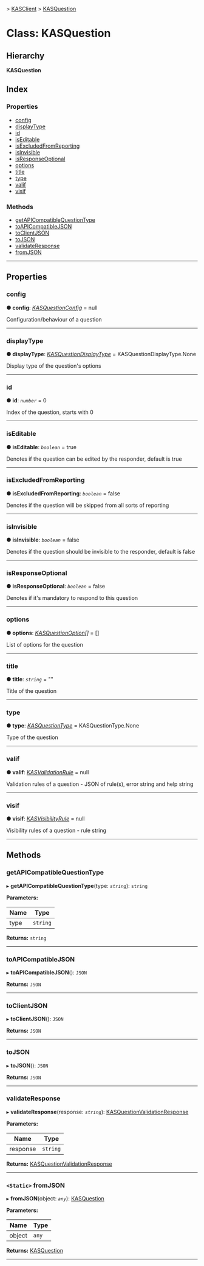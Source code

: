 [](../README.md) > [KASClient](../modules/kasclient.md) > [KASQuestion](../classes/kasclient.kasquestion.md)

# Class: KASQuestion

## Hierarchy

**KASQuestion**

## Index

### Properties

* [config](kasclient.kasquestion.md#config)
* [displayType](kasclient.kasquestion.md#displaytype)
* [id](kasclient.kasquestion.md#id)
* [isEditable](kasclient.kasquestion.md#iseditable)
* [isExcludedFromReporting](kasclient.kasquestion.md#isexcludedfromreporting)
* [isInvisible](kasclient.kasquestion.md#isinvisible)
* [isResponseOptional](kasclient.kasquestion.md#isresponseoptional)
* [options](kasclient.kasquestion.md#options)
* [title](kasclient.kasquestion.md#title)
* [type](kasclient.kasquestion.md#type)
* [valif](kasclient.kasquestion.md#valif)
* [visif](kasclient.kasquestion.md#visif)
### Methods

* [getAPICompatibleQuestionType](kasclient.kasquestion.md#getapicompatiblequestiontype)
* [toAPICompatibleJSON](kasclient.kasquestion.md#toapicompatiblejson)
* [toClientJSON](kasclient.kasquestion.md#toclientjson)
* [toJSON](kasclient.kasquestion.md#tojson)
* [validateResponse](kasclient.kasquestion.md#validateresponse)
* [fromJSON](kasclient.kasquestion.md#fromjson)

---

## Properties

<a id="config"></a>

###  config

**● config**: *[KASQuestionConfig](kasclient.kasquestionconfig.md)* =  null

Configuration/behaviour of a question

___

<a id="displaytype"></a>

###  displayType

**● displayType**: *[KASQuestionDisplayType](../enums/kasclient.kasquestiondisplaytype.md)* =  KASQuestionDisplayType.None

Display type of the question's options

___

<a id="id"></a>

###  id

**● id**: *`number`* = 0

Index of the question, starts with 0

___

<a id="iseditable"></a>

###  isEditable

**● isEditable**: *`boolean`* = true

Denotes if the question can be edited by the responder, default is true

___

<a id="isexcludedfromreporting"></a>

###  isExcludedFromReporting

**● isExcludedFromReporting**: *`boolean`* = false

Denotes if the question will be skipped from all sorts of reporting

___

<a id="isinvisible"></a>

###  isInvisible

**● isInvisible**: *`boolean`* = false

Denotes if the question should be invisible to the responder, default is false

___

<a id="isresponseoptional"></a>

###  isResponseOptional

**● isResponseOptional**: *`boolean`* = false

Denotes if it's mandatory to respond to this question

___

<a id="options"></a>

###  options

**● options**: *[KASQuestionOption](kasclient.kasquestionoption.md)[]* =  []

List of options for the question

___

<a id="title"></a>

###  title

**● title**: *`string`* = ""

Title of the question

___

<a id="type"></a>

###  type

**● type**: *[KASQuestionType](../enums/kasclient.kasquestiontype.md)* =  KASQuestionType.None

Type of the question

___

<a id="valif"></a>

###  valif

**● valif**: *[KASValidationRule](kasclient.kasvalidationrule.md)* =  null

Validation rules of a question - JSON of rule(s), error string and help string

___

<a id="visif"></a>

###  visif

**● visif**: *[KASVisibilityRule](kasclient.kasvisibilityrule.md)* =  null

Visibility rules of a question - rule string

___

## Methods

<a id="getapicompatiblequestiontype"></a>

###  getAPICompatibleQuestionType

▸ **getAPICompatibleQuestionType**(type: *`string`*): `string`

**Parameters:**

| Name | Type |
| ------ | ------ |
| type | `string` |

**Returns:** `string`

___

<a id="toapicompatiblejson"></a>

###  toAPICompatibleJSON

▸ **toAPICompatibleJSON**(): `JSON`

**Returns:** `JSON`

___

<a id="toclientjson"></a>

###  toClientJSON

▸ **toClientJSON**(): `JSON`

**Returns:** `JSON`

___

<a id="tojson"></a>

###  toJSON

▸ **toJSON**(): `JSON`

**Returns:** `JSON`

___

<a id="validateresponse"></a>

###  validateResponse

▸ **validateResponse**(response: *`string`*): [KASQuestionValidationResponse](kasclient.kasquestionvalidationresponse.md)

**Parameters:**

| Name | Type |
| ------ | ------ |
| response | `string` |

**Returns:** [KASQuestionValidationResponse](kasclient.kasquestionvalidationresponse.md)

___

<a id="fromjson"></a>

### `<Static>` fromJSON

▸ **fromJSON**(object: *`any`*): [KASQuestion](kasclient.kasquestion.md)

**Parameters:**

| Name | Type |
| ------ | ------ |
| object | `any` |

**Returns:** [KASQuestion](kasclient.kasquestion.md)

___

